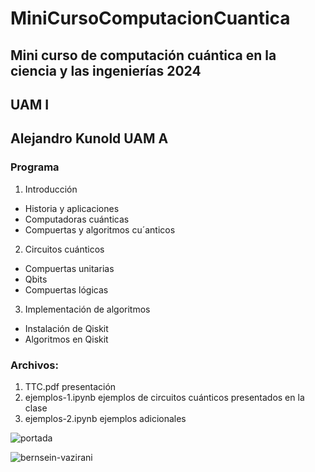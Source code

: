 # MiniCursoComputacionCuantica
## Mini curso de computación cuántica en la ciencia y las ingenierías 2024
## UAM I
## Alejandro Kunold UAM A
### Programa

1. Introducción
- Historia y aplicaciones
- Computadoras cuánticas
- Compuertas y algoritmos cu´anticos
2. Circuitos cuánticos
- Compuertas unitarias
- Qbits
- Compuertas lógicas
3. Implementación de algoritmos
- Instalación de Qiskit
- Algoritmos en Qiskit

### Archivos:
1. TTC.pdf presentación
2. ejemplos-1.ipynb ejemplos de circuitos cuánticos presentados en la clase
3. ejemplos-2.ipynb ejemplos adicionales

   
![portada](https://github.com/user-attachments/assets/e36dca95-5dce-473f-9148-f57cd5edc3b3)

![bernsein-vazirani](https://github.com/user-attachments/assets/c8cada3d-ab83-44b1-863a-7105d25367c4)

